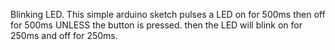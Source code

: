 Blinking LED. This simple arduino sketch pulses a LED on for 500ms then off for 500ms UNLESS the button is pressed. then the LED will blink on for 250ms and off for 250ms.
